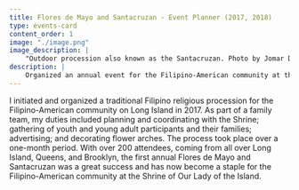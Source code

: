 ```yaml
---
title: Flores de Mayo and Santacruzan - Event Planner (2017, 2018)
type: events-card
content_order: 1
image: "./image.png"
image_description: |
    "Outdoor procession also known as the Santacruzan. Photo by Jomar Domanlig."
description: |
    Organized an annual event for the Filipino-American community at the Shrine of Our Lady of the Island, Eastport, NY
---
```

I initiated and organized a traditional Filipino religious procession for the Filipino-American community on Long Island in 2017. As part of a family team, my duties included planning and coordinating with the Shrine; gathering of youth and young adult participants and their families; advertising; and decorating flower arches. The process took place over a one-month period. With over 200 attendees, coming from all over Long Island, Queens, and Brooklyn, the first annual Flores de Mayo and Santacruzan was a great success and has now become a staple for the Filipino-American community at the Shrine of Our Lady of the Island.